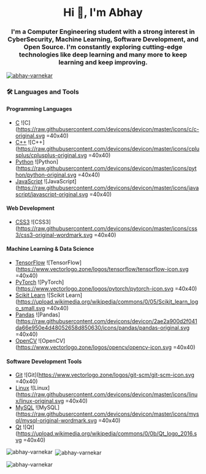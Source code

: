 <h1 align="center">Hi 👋, I'm Abhay</h1>
<h3 align="center">I'm a Computer Engineering student with a strong interest in CyberSecurity, Machine Learning, Software Development, and Open Source. I'm constantly exploring cutting-edge technologies like deep learning and many more to keep learning and keep improving.</h3>

<p align="left"> <a href="https://github.com/ryo-ma/github-profile-trophy"><img src="https://github-profile-trophy.vercel.app/?username=abhay-varnekar" alt="abhay-varnekar" /></a> </p>


<p align="left">
</p>

### 🛠️ Languages and Tools

#### **Programming Languages**
- [C](https://www.cprogramming.com/) ![C](https://raw.githubusercontent.com/devicons/devicon/master/icons/c/c-original.svg =40x40)
- [C++](https://www.w3schools.com/cpp/) ![C++](https://raw.githubusercontent.com/devicons/devicon/master/icons/cplusplus/cplusplus-original.svg =40x40)
- [Python](https://www.python.org) ![Python](https://raw.githubusercontent.com/devicons/devicon/master/icons/python/python-original.svg =40x40)
- [JavaScript](https://developer.mozilla.org/en-US/docs/Web/JavaScript) ![JavaScript](https://raw.githubusercontent.com/devicons/devicon/master/icons/javascript/javascript-original.svg =40x40)

#### **Web Development**
- [CSS3](https://www.w3schools.com/css/) ![CSS3](https://raw.githubusercontent.com/devicons/devicon/master/icons/css3/css3-original-wordmark.svg =40x40)

#### **Machine Learning & Data Science**
- [TensorFlow](https://www.tensorflow.org) ![TensorFlow](https://www.vectorlogo.zone/logos/tensorflow/tensorflow-icon.svg =40x40)
- [PyTorch](https://pytorch.org/) ![PyTorch](https://www.vectorlogo.zone/logos/pytorch/pytorch-icon.svg =40x40)
- [Scikit Learn](https://scikit-learn.org/) ![Scikit Learn](https://upload.wikimedia.org/wikipedia/commons/0/05/Scikit_learn_logo_small.svg =40x40)
- [Pandas](https://pandas.pydata.org/) ![Pandas](https://raw.githubusercontent.com/devicons/devicon/2ae2a900d2f041da66e950e4d48052658d850630/icons/pandas/pandas-original.svg =40x40)
- [OpenCV](https://opencv.org/) ![OpenCV](https://www.vectorlogo.zone/logos/opencv/opencv-icon.svg =40x40)

#### **Software Development Tools**
- [Git](https://git-scm.com/) ![Git](https://www.vectorlogo.zone/logos/git-scm/git-scm-icon.svg =40x40)
- [Linux](https://www.linux.org/) ![Linux](https://raw.githubusercontent.com/devicons/devicon/master/icons/linux/linux-original.svg =40x40)
- [MySQL](https://www.mysql.com/) ![MySQL](https://raw.githubusercontent.com/devicons/devicon/master/icons/mysql/mysql-original-wordmark.svg =40x40)
- [Qt](https://www.qt.io/) ![Qt](https://upload.wikimedia.org/wikipedia/commons/0/0b/Qt_logo_2016.svg =40x40)


<p><img align="left" src="https://github-readme-stats.vercel.app/api/top-langs?username=abhay-varnekar&show_icons=true&locale=en&layout=compact" alt="abhay-varnekar" /></p>

<p>&nbsp;<img align="center" src="https://github-readme-stats.vercel.app/api?username=abhay-varnekar&show_icons=true&locale=en" alt="abhay-varnekar" /></p>

<p><img align="center" src="https://github-readme-streak-stats.herokuapp.com/?user=abhay-varnekar&" alt="abhay-varnekar" /></p>
